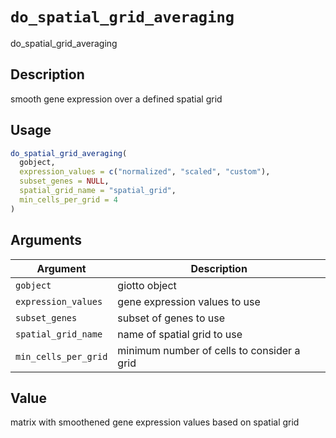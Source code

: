 # `do_spatial_grid_averaging`

do_spatial_grid_averaging


## Description

smooth gene expression over a defined spatial grid


## Usage

```r
do_spatial_grid_averaging(
  gobject,
  expression_values = c("normalized", "scaled", "custom"),
  subset_genes = NULL,
  spatial_grid_name = "spatial_grid",
  min_cells_per_grid = 4
)
```


## Arguments

Argument      |Description
------------- |----------------
`gobject`     |     giotto object
`expression_values`     |     gene expression values to use
`subset_genes`     |     subset of genes to use
`spatial_grid_name`     |     name of spatial grid to use
`min_cells_per_grid`     |     minimum number of cells to consider a grid


## Value

matrix with smoothened gene expression values based on spatial grid


